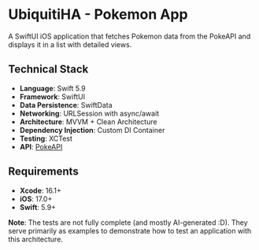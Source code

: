 # UbiquitiHA - Pokemon App

A SwiftUI iOS application that fetches Pokemon data from the PokeAPI and displays it in a list with detailed views.

## Technical Stack

- **Language**: Swift 5.9
- **Framework**: SwiftUI
- **Data Persistence**: SwiftData
- **Networking**: URLSession with async/await
- **Architecture**: MVVM + Clean Architecture
- **Dependency Injection**: Custom DI Container
- **Testing**: XCTest
- **API**: [PokeAPI](https://pokeapi.co/)

## Requirements

- **Xcode**: 16.1+
- **iOS**: 17.0+
- **Swift**: 5.9+

**Note**: The tests are not fully complete (and mostly AI-generated :D). They serve primarily as examples to demonstrate how to test an application with this architecture.
